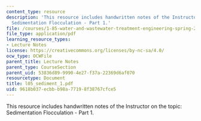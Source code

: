 ```yaml
---
content_type: resource
description: 'This resource includes handwritten notes of the Instructor on the topic:
  Sedimentation Flocculation - Part 1.'
file: /courses/1-85-water-and-wastewater-treatment-engineering-spring-2006/9618b037ecbbb98a77198f38767cfce5_l05_sediment_1.pdf
file_type: application/pdf
learning_resource_types:
- Lecture Notes
license: https://creativecommons.org/licenses/by-nc-sa/4.0/
ocw_type: OCWFile
parent_title: Lecture Notes
parent_type: CourseSection
parent_uid: 53836d89-9990-4e27-f37a-22369d6af070
resourcetype: Document
title: l05_sediment_1.pdf
uid: 9618b037-ecbb-b98a-7719-8f38767cfce5
---
```

This resource includes handwritten notes of the Instructor on the topic: Sedimentation Flocculation - Part 1.